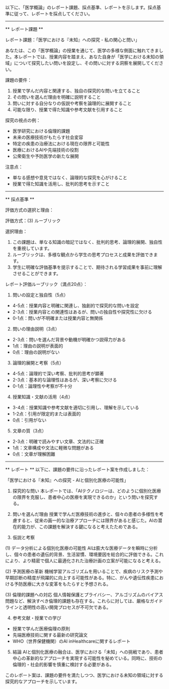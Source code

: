 以下に、「医学概論」のレポート課題、採点基準、レポートを示します。採点基準に従って、レポートを採点してください。

---------------------------------------
** レポート課題 **

レポート課題：「医学における『未知』への探究 - 私の関心と問い」

あなたは、この「医学概論」の授業を通じて、医学の多様な側面に触れてきました。本レポートでは、授業内容を踏まえ、あなた自身が「医学における未知の領域」について探究したい問いを設定し、その問いに対する洞察を展開してください。

課題の要件：
1. 授業で学んだ内容と関連する、独自の探究的な問いを立てること
2. その問いを選んだ理由を明確に説明すること
3. 問いに対する自分なりの仮説や考察を論理的に展開すること
4. 可能な限り、授業で得た知識や参考文献を引用すること

探究の視点の例：
- 医学研究における倫理的課題
- 未来の医療技術がもたらす社会変容
- 特定の疾患の治療法における現在の限界と可能性
- 医療におけるAIや先端技術の役割
- 公衆衛生や予防医学の新たな展開

注意点：
- 単なる感想や意見ではなく、論理的な探究を心がけること
- 授業で得た知識を活用し、批判的思考を示すこと

---------------------------------------
** 採点基準 **

評価方式の選択と理由：

評価方式：(3) ルーブリック

選択理由：
1. この課題は、単なる知識の暗記ではなく、批判的思考、論理的展開、独自性を重視しています。
2. ルーブリックは、多様な観点から学生の思考プロセスと成果を評価できます。
3. 学生に明確な評価基準を提示することで、期待される学習成果を事前に理解させることができます。

レポート評価ルーブリック（満点20点）：

1. 問いの設定と独自性（5点）
- 4-5点：授業内容と明確に関連し、独創的で探究的な問いを設定
- 2-3点：授業内容との関連性はあるが、問いの独自性や探究性に欠ける
- 0-1点：問いが不明確または授業内容と無関係

2. 問いの理由説明（3点）
- 2-3点：問いを選んだ背景や動機が明確かつ説得力がある
- 1点：理由の説明が表面的
- 0点：理由の説明がない

3. 論理的展開と考察（5点）
- 4-5点：論理的で深い考察、批判的思考が顕著
- 2-3点：基本的な論理性はあるが、深い考察に欠ける
- 0-1点：論理性や考察が不十分

4. 授業知識・文献の活用（4点）
- 3-4点：授業知識や参考文献を適切に引用し、理解を示している
- 1-2点：引用が限定的または表面的
- 0点：引用がない

5. 文章の質（3点）
- 2-3点：明確で読みやすい文章、文法的に正確
- 1点：文章構成や文法に軽微な問題がある
- 0点：文章が理解困難

---------------------------------------
** レポート **
以下に、課題の要件に沿ったレポート案を作成しました：

「医学における『未知』への探究 - AIと個別化医療の可能性」

1. 探究的な問い
本レポートでは、「AIテクノロジーは、どのように個別化医療の限界を克服し、患者中心の医療を実現できるのか」という問いを探究する。

2. 問いを選んだ理由
授業で学んだ医療技術の進歩と、個々の患者の多様性を考慮すると、従来の画一的な治療アプローチには限界があると感じた。AIの潜在的能力が、この課題を解決する鍵になると考えたためである。

3. 仮説と考察

(1) データ分析による個別化医療の可能性
AIは膨大な医療データを瞬時に分析し、個々の患者の遺伝的背景、生活習慣、環境要因を総合的に評価できる。これにより、より精密で個人に最適化された治療計画の立案が可能になると考える。

(2) 予測医療の革新
機械学習アルゴリズムを用いることで、疾病のリスク予測や早期診断の精度が飛躍的に向上する可能性がある。特に、がんや遺伝性疾患における予防医療に大きな変革をもたらすと予想される。

(3) 倫理的課題への対応
個人情報保護とプライバシー、アルゴリズムのバイアス問題など、解決すべき倫理的課題も存在する。これらに対しては、厳格なガイドラインと透明性の高い開発プロセスが不可欠である。

4. 参考文献・授業での学び
- 授業で学んだ医療倫理の原則
- 先端医療技術に関する最新の研究論文
- WHO（世界保健機関）のAI inHealthcareに関するレポート

5. 結論
AIと個別化医療の融合は、医学における「未知」への挑戦であり、患者中心の革新的なアプローチを実現する可能性を秘めている。同時に、技術の倫理的・社会的影響を慎重に検討する必要がある。

このレポート案は、課題の要件を満たしつつ、医学における未知の領域に対する探究的なアプローチを示しています。


